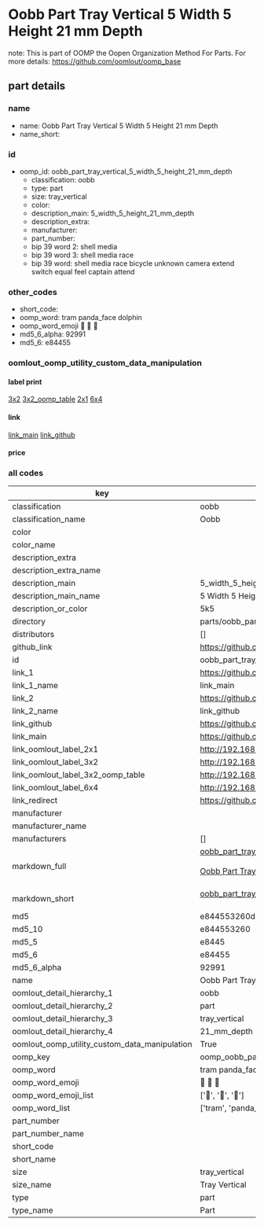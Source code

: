 # Oobb Part Tray Vertical 5 Width 5 Height 21 mm Depth  

note: This is part of OOMP the Oopen Organization Method For Parts. For more details: https://github.com/oomlout/oomp_base

##  part details
  







### name
* name: Oobb Part Tray Vertical 5 Width 5 Height 21 mm Depth
* name_short: 
### id
* oomp_id: oobb_part_tray_vertical_5_width_5_height_21_mm_depth
  * classification: oobb
  * type: part
  * size: tray_vertical
  * color: 
  * description_main: 5_width_5_height_21_mm_depth
  * description_extra: 
  * manufacturer: 
  * part_number: 
  * bip 39 word 2: shell media
  * bip 39 word 3: shell media race
  * bip 39 word: shell media race bicycle unknown camera extend switch equal feel captain attend

### other_codes
* short_code: 
* oomp_word: tram panda_face dolphin
* oomp_word_emoji :tram: :panda_face: :dolphin:
* md5_6_alpha: 92991
* md5_6: e84455






### oomlout_oomp_utility_custom_data_manipulation
#### label print
[3x2](http://192.168.1.245:1112/?label=oomp%2092991)
[3x2_oomp_table](http://192.168.1.108:1112/?label=oomp%2092991)
[2x1](http://192.168.1.242:1112/?label=oomp%2092991)
[6x4](http://192.168.1.55:1112/?label=oomp%2092991)    

#### link

[link_main](https://github.com/oomlout/oomlout_oomp_version_1_messy/tree/main/parts/oobb_part_tray_vertical_5_width_5_height_21_mm_depth) [link_github](https://github.com/oomlout/oomlout_oomp_version_1_messy/tree/main/parts/oobb_part_tray_vertical_5_width_5_height_21_mm_depth)                             

#### price







### all codes 
| key | value |  
| --- | --- |  
| classification | oobb |  
| classification_name | Oobb |  
| color |  |  
| color_name |  |  
| description_extra |  |  
| description_extra_name |  |  
| description_main | 5_width_5_height_21_mm_depth |  
| description_main_name | 5 Width 5 Height 21 mm Depth |  
| description_or_color | 5k5 |  
| directory | parts/oobb_part_tray_vertical_5_width_5_height_21_mm_depth |  
| distributors | [] |  
| github_link | https://github.com/oomlout/oomlout_oomp_part_src/tree/main/parts/oobb_part_tray_vertical_5_width_5_height_21_mm_depth |  
| id | oobb_part_tray_vertical_5_width_5_height_21_mm_depth |  
| link_1 | https://github.com/oomlout/oomlout_oomp_version_1_messy/tree/main/parts/oobb_part_tray_vertical_5_width_5_height_21_mm_depth |  
| link_1_name | link_main |  
| link_2 | https://github.com/oomlout/oomlout_oomp_version_1_messy/tree/main/parts/oobb_part_tray_vertical_5_width_5_height_21_mm_depth |  
| link_2_name | link_github |  
| link_github | https://github.com/oomlout/oomlout_oomp_version_1_messy/tree/main/parts/oobb_part_tray_vertical_5_width_5_height_21_mm_depth |  
| link_main | https://github.com/oomlout/oomlout_oomp_version_1_messy/tree/main/parts/oobb_part_tray_vertical_5_width_5_height_21_mm_depth |  
| link_oomlout_label_2x1 | http://192.168.1.242:1112/?label=oomp%2092991 |  
| link_oomlout_label_3x2 | http://192.168.1.245:1112/?label=oomp%2092991 |  
| link_oomlout_label_3x2_oomp_table | http://192.168.1.108:1112/?label=oomp%2092991 |  
| link_oomlout_label_6x4 | http://192.168.1.55:1112/?label=oomp%2092991 |  
| link_redirect | https://github.com/oomlout/oomlout_oomp_version_1_messy/tree/main/parts/oobb_part_tray_vertical_5_width_5_height_21_mm_depth |  
| manufacturer |  |  
| manufacturer_name |  |  
| manufacturers | [] |  
| markdown_full | [oobb_part_tray_vertical_5_width_5_height_21_mm_depth](none)<br>[](none)<br>[Oobb Part Tray Vertical 5 Width 5 Height 21 Mm Depth](none)<br><br> |  
| markdown_short | [oobb_part_tray_vertical_5_width_5_height_21_mm_depth](none)<br><br> |  
| md5 | e844553260dc2a1c82f6f15f60e29e2b |  
| md5_10 | e844553260 |  
| md5_5 | e8445 |  
| md5_6 | e84455 |  
| md5_6_alpha | 92991 |  
| name | Oobb Part Tray Vertical 5 Width 5 Height 21 mm Depth |  
| oomlout_detail_hierarchy_1 | oobb |  
| oomlout_detail_hierarchy_2 | part |  
| oomlout_detail_hierarchy_3 | tray_vertical |  
| oomlout_detail_hierarchy_4 | 21_mm_depth |  
| oomlout_oomp_utility_custom_data_manipulation | True |  
| oomp_key | oomp_oobb_part_tray_vertical_5_width_5_height_21_mm_depth |  
| oomp_word | tram panda_face dolphin |  
| oomp_word_emoji | :tram: :panda_face: :dolphin: |  
| oomp_word_emoji_list | [':tram:', ':panda_face:', ':dolphin:'] |  
| oomp_word_list | ['tram', 'panda_face', 'dolphin'] |  
| part_number |  |  
| part_number_name |  |  
| short_code |  |  
| short_name |  |  
| size | tray_vertical |  
| size_name | Tray Vertical |  
| type | part |  
| type_name | Part |  
